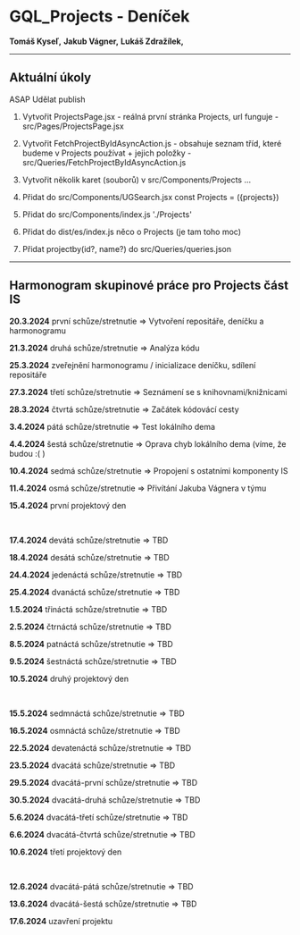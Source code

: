 # GQL_Projects - Deníček

__Tomáš Kyseľ,__ 
__Jakub Vágner,__ 
__Lukáš Zdražílek,__ 
________________________________________________________________________

## Aktuální úkoly

ASAP Udělat publish

1. Vytvořit ProjectsPage.jsx - reálná první stránka Projects, url funguje - src/Pages/ProjectsPage.jsx

2. Vytvořit FetchProjectByIdAsyncAction.js - obsahuje seznam tříd, které budeme v Projects používat + jejich položky - src/Queries/FetchProjectByIdAsyncAction.js

3. Vytvořit několik karet (souborů) v src/Components/Projects ...

4. Přidat do src/Components/UGSearch.jsx const Projects = ({projects})

5. Přidat do src/Components/index.js './Projects'

6. Přidat do dist/es/index.js něco o Projects (je tam toho moc)

7. Přidat projectby(id?, name?) do src/Queries/queries.json

________________________________________________________________________

## Harmonogram skupinové práce pro Projects část IS


__20.3.2024__ první schůze/stretnutie => Vytvoření repositáře, deníčku a harmonogramu

__21.3.2024__ druhá schůze/stretnutie => Analýza kódu

__25.3.2024__ zveřejnění harmonogramu / inicializace deníčku, sdílení repositáře

__27.3.2024__ třetí schůze/stretnutie => Seznámení se s knihovnami/knižnicami

__28.3.2024__ čtvrtá schůze/stretnutie => Začátek kódovácí cesty

__3.4.2024__ pátá schůze/stretnutie => Test lokálního dema

__4.4.2024__ šestá schůze/stretnutie => Oprava chyb lokálního dema (víme, že budou :( )

__10.4.2024__ sedmá schůze/stretnutie => Propojení s ostatními komponenty IS

__11.4.2024__ osmá schůze/stretnutie => Přivítání Jakuba Vágnera v týmu

__15.4.2024__ první projektový den

<br />

__17.4.2024__ devátá schůze/stretnutie => TBD

__18.4.2024__ desátá schůze/stretnutie => TBD

__24.4.2024__ jedenáctá schůze/stretnutie => TBD

__25.4.2024__ dvanáctá schůze/stretnutie => TBD

__1.5.2024__ třináctá schůze/stretnutie => TBD

__2.5.2024__ čtrnáctá schůze/stretnutie => TBD

__8.5.2024__ patnáctá schůze/stretnutie => TBD

__9.5.2024__ šestnáctá schůze/stretnutie => TBD

__10.5.2024__ druhý projektový den

<br />

__15.5.2024__ sedmnáctá schůze/stretnutie => TBD

__16.5.2024__ osmnáctá schůze/stretnutie => TBD

__22.5.2024__ devatenáctá schůze/stretnutie => TBD

__23.5.2024__ dvacátá schůze/stretnutie => TBD

__29.5.2024__ dvacátá-první schůze/stretnutie => TBD

__30.5.2024__ dvacátá-druhá schůze/stretnutie => TBD

__5.6.2024__ dvacátá-třetí schůze/stretnutie => TBD

__6.6.2024__ dvacátá-čtvrtá schůze/stretnutie => TBD

__10.6.2024__ třetí projektový den

<br />

__12.6.2024__ dvacátá-pátá schůze/stretnutie => TBD

__13.6.2024__ dvacátá-šestá schůze/stretnutie => TBD

__17.6.2024__ uzavření projektu

